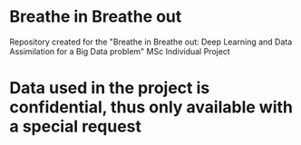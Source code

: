 # Breathe in Breathe out
 Repository created for the "Breathe in Breathe out: Deep Learning and Data Assimilation for a Big Data problem" MSc Individual Project
 
# Data used in the project is confidential, thus only available with a special request

